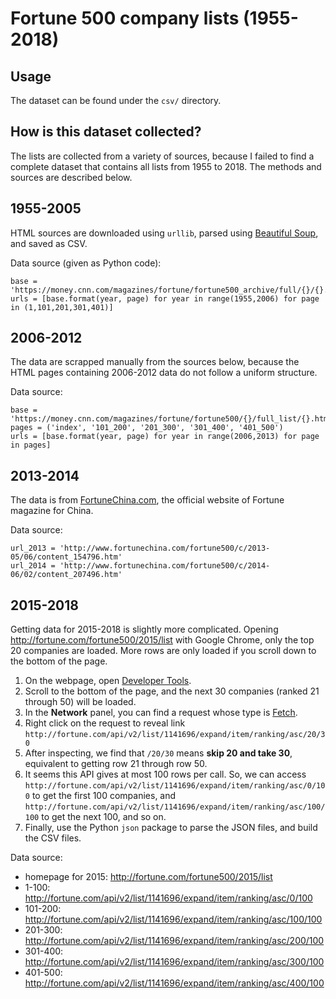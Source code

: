 # Fortune 500 company lists (1955-2018)

## Usage
The dataset can be found under the `csv/` directory.

## How is this dataset collected?
The lists are collected from a variety of sources, because I failed to find a complete dataset that contains all lists from 1955 to 2018. The methods and sources are described below.

## 1955-2005
HTML sources are downloaded using `urllib`, parsed using [Beautiful Soup](https://www.crummy.com/software/BeautifulSoup/bs4/doc/), and saved as CSV. 

Data source (given as Python code):
```Python3
base = 'https://money.cnn.com/magazines/fortune/fortune500_archive/full/{}/{}.html'
urls = [base.format(year, page) for year in range(1955,2006) for page in (1,101,201,301,401)]
```

## 2006-2012
The data are scrapped manually from the sources below, because the HTML pages containing 2006-2012 data do not follow a uniform structure.

Data source:
```Python3
base = 'https://money.cnn.com/magazines/fortune/fortune500/{}/full_list/{}.html'
pages = ('index', '101_200', '201_300', '301_400', '401_500')
urls = [base.format(year, page) for year in range(2006,2013) for page in pages]
```

## 2013-2014
The data is from [FortuneChina.com](http://www.FortuneChina.com), the official website of Fortune magazine for China.

Data source: 
```Python3
url_2013 = 'http://www.fortunechina.com/fortune500/c/2013-05/06/content_154796.htm'
url_2014 = 'http://www.fortunechina.com/fortune500/c/2014-06/02/content_207496.htm'
```

## 2015-2018
Getting data for 2015-2018 is slightly more complicated. Opening http://fortune.com/fortune500/2015/list with Google Chrome, only the top 20 companies are loaded. More rows are only loaded if you scroll down to the bottom of the page.

1. On the webpage, open [Developer Tools](https://developers.google.com/web/tools/chrome-devtools/).
2. Scroll to the bottom of the page, and the next 30 companies (ranked 21 through 50) will be loaded. 
3. In the **Network** panel, you can find a request whose type is [Fetch](https://developer.mozilla.org/en-US/docs/Web/API/Fetch_API/Using_Fetch).
4. Right click on the request to reveal link `http://fortune.com/api/v2/list/1141696/expand/item/ranking/asc/20/30`
5. After inspecting, we find that `/20/30` means **skip 20 and take 30**, equivalent to getting row 21 through row 50.
6. It seems this API gives at most 100 rows per call. So, we can access `http://fortune.com/api/v2/list/1141696/expand/item/ranking/asc/0/100` to get the first 100 companies, and `http://fortune.com/api/v2/list/1141696/expand/item/ranking/asc/100/100` to get the next 100, and so on.
7. Finally, use the Python `json` package to parse the JSON files, and build the CSV files.

Data source:
- homepage for 2015: http://fortune.com/fortune500/2015/list
- 1-100: http://fortune.com/api/v2/list/1141696/expand/item/ranking/asc/0/100
- 101-200: http://fortune.com/api/v2/list/1141696/expand/item/ranking/asc/100/100
- 201-300: http://fortune.com/api/v2/list/1141696/expand/item/ranking/asc/200/100
- 301-400: http://fortune.com/api/v2/list/1141696/expand/item/ranking/asc/300/100
- 401-500: http://fortune.com/api/v2/list/1141696/expand/item/ranking/asc/400/100
